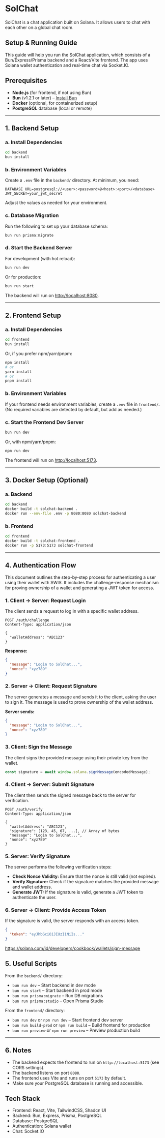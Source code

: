 # SolChat

SolChat is a chat application built on Solana. It allows users to chat with each other on a global chat room.

## Setup & Running Guide

This guide will help you run the SolChat application, which consists of a Bun/Express/Prisma backend and a React/Vite frontend. The app uses Solana wallet authentication and real-time chat via Socket.IO.

## Prerequisites

- **Node.js** (for frontend, if not using Bun)
- **Bun** (v1.2.1 or later) – [Install Bun](https://bun.sh/docs/installation)
- **Docker** (optional, for containerized setup)
- **PostgreSQL** database (local or remote)

---

## 1. Backend Setup

### a. Install Dependencies

```bash
cd backend
bun install
```

### b. Environment Variables

Create a `.env` file in the `backend/` directory. At minimum, you need:

```
DATABASE_URL=postgresql://<user>:<password>@<host>:<port>/<database>
JWT_SECRET=your_jwt_secret
```

Adjust the values as needed for your environment.

### c. Database Migration

Run the following to set up your database schema:

```bash
bun run prisma:migrate
```

### d. Start the Backend Server

For development (with hot reload):

```bash
bun run dev
```

Or for production:

```bash
bun run start
```

The backend will run on [http://localhost:8080](http://localhost:8080).

---

## 2. Frontend Setup

### a. Install Dependencies

```bash
cd frontend
bun install
```
Or, if you prefer npm/yarn/pnpm:
```bash
npm install
# or
yarn install
# or
pnpm install
```

### b. Environment Variables

If your frontend needs environment variables, create a `.env` file in `frontend/`. (No required variables are detected by default, but add as needed.)

### c. Start the Frontend Dev Server

```bash
bun run dev
```
Or, with npm/yarn/pnpm:
```bash
npm run dev
```

The frontend will run on [http://localhost:5173](http://localhost:5173).

---

## 3. Docker Setup (Optional)

### a. Backend

```bash
cd backend
docker build -t solchat-backend .
docker run --env-file .env -p 8080:8080 solchat-backend
```

### b. Frontend

```bash
cd frontend
docker build -t solchat-frontend .
docker run -p 5173:5173 solchat-frontend
```

---

## 4. Authentication Flow

This document outlines the step-by-step process for authenticating a user using their wallet with SWIS. It includes the challenge-response mechanism for proving ownership of a wallet and generating a JWT token for access.

### 1. Client → Server: Request Login

The client sends a request to log in with a specific wallet address.

```http
POST /auth/challenge
Content-Type: application/json

{
  "walletAddress": "ABC123"
}
```

**Response:**
```json
{
  "message": "Login to SolChat...",
  "nonce": "xyz789"
}
```

### 2. Server → Client: Request Signature

The server generates a message and sends it to the client, asking the user to sign it. The message is used to prove ownership of the wallet address.

**Server sends:**
```json
{
  "message": "Login to SolChat...",
  "nonce": "xyz789"
}
```

### 3. Client: Sign the Message

The client signs the provided message using their private key from the wallet.

```javascript
const signature = await window.solana.signMessage(encodedMessage);
```

### 4. Client → Server: Submit Signature

The client then sends the signed message back to the server for verification.

```http
POST /auth/verify
Content-Type: application/json

{
  "walletAddress": "ABC123",
  "signature": [123, 45, 67, ...], // Array of bytes
  "message": "Login to SolChat...",
  "nonce": "xyz789"
}
```

### 5. Server: Verify Signature

The server performs the following verification steps:

- **Check Nonce Validity:** Ensure that the nonce is still valid (not expired).
- **Verify Signature:** Check if the signature matches the provided message and wallet address.
- **Generate JWT:** If the signature is valid, generate a JWT token to authenticate the user.

### 6. Server → Client: Provide Access Token

If the signature is valid, the server responds with an access token.

```json
{
  "token": "eyJhbGciOiJIUzI1NiIs..."
}
```

https://solana.com/id/developers/cookbook/wallets/sign-message


## 5. Useful Scripts

From the `backend/` directory:

- `bun run dev` – Start backend in dev mode
- `bun run start` – Start backend in prod mode
- `bun run prisma:migrate` – Run DB migrations
- `bun run prisma:studio` – Open Prisma Studio

From the `frontend/` directory:

- `bun run dev` or `npm run dev` – Start frontend dev server
- `bun run build-prod` or `npm run build` – Build frontend for production
- `bun run preview` or `npm run preview` – Preview production build

---

## 6. Notes

- The backend expects the frontend to run on `http://localhost:5173` (see CORS settings).
- The backend listens on port `8080`.
- The frontend uses Vite and runs on port `5173` by default.
- Make sure your PostgreSQL database is running and accessible.



## Tech Stack

- Frontend: React, Vite, TailwindCSS, Shadcn UI
- Backend: Bun, Express, Prisma, PostgreSQL
- Database: PostgreSQL
- Authentication: Solana wallet
- Chat: Socket.IO